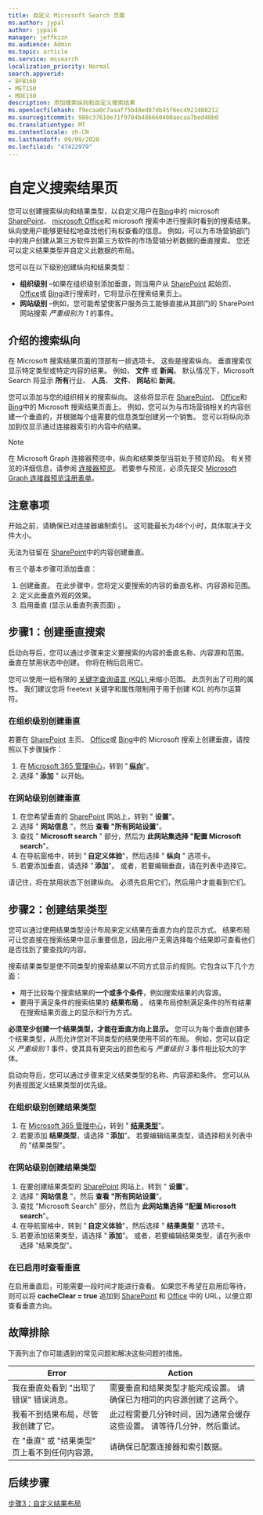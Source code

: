 ```yaml
---
title: 自定义 Microsoft Search 页面
ms.author: jypal
author: jypal6
manager: jeffkizn
ms.audience: Admin
ms.topic: article
ms.service: mssearch
localization_priority: Normal
search.appverid:
- BFB160
- MET150
- MOE150
description: 添加搜索纵向和自定义搜索结果
ms.openlocfilehash: f9ecaa0c7aaaf75b40ed87db45f6ec4921488212
ms.sourcegitcommit: 988c37610e71f9784b486660400aecaa7bed40b0
ms.translationtype: MT
ms.contentlocale: zh-CN
ms.lasthandoff: 09/09/2020
ms.locfileid: "47422979"
---
```

# <a name="customize-the-search-results-page"></a>自定义搜索结果页

您可以创建搜索纵向和结果类型，以自定义用户在[Bing](https://bing.com)中的 microsoft [SharePoint](https://sharepoint.com/)、 [microsoft Office](https://office.com)和 microsoft 搜索中进行搜索时看到的搜索结果。 纵向使用户能够更轻松地查找他们有权查看的信息。 例如，可以为市场营销部门中的用户创建从第三方软件到第三方软件的市场营销分析数据的垂直搜索。 您还可以定义结果类型并自定义此数据的布局。  

您可以在以下级别创建纵向和结果类型：

- **组织级别** –如果在组织级别添加垂直，则当用户从 [SharePoint](https://sharepoint.com/) 起始页、 [Office](https://office.com)或 [Bing](https://bing.com)进行搜索时，它将显示在搜索结果页上。
- **网站级别** –例如，您可能希望使客户服务员工能够直接从其部门的 SharePoint 网站搜索 *严重级别为 1* 的事件。

## <a name="search-verticals-explained"></a>介绍的搜索纵向

在 Microsoft 搜索结果页面的顶部有一排选项卡。 这些是搜索纵向。 垂直搜索仅显示特定类型或特定内容的结果。 例如， **文件** 或 **新闻**。 默认情况下，Microsoft Search 将显示 **所有**行业、 **人员**、 **文件**、 **网站**和 **新闻**。  

您可以添加与您的组织相关的搜索纵向。 这些将显示在 [SharePoint](https://sharepoint.com/)、 [Office](https://Office.com)和 [Bing](https://bing.com)中的 Microsoft 搜索结果页面上。 例如，您可以为与市场营销相关的内容创建一个垂直的，并根据每个组需要的信息类型创建另一个销售。 您可以将纵向添加到仅显示通过连接器索引的内容中的结果。  

>[!NOTE]
> 在 Microsoft Graph 连接器预览中，纵向和结果类型当前处于预览阶段。 有关预览的详细信息，请参阅 [连接器预览](connectors-preview.md)。 若要参与预览，必须先提交 [Microsoft Graph 连接器预览注册表单](https://forms.office.com/Pages/ResponsePage.aspx?id=v4j5cvGGr0GRqy180BHbRxWYgu82J_RFnMMATAS6_chUNVYwNU1CMDNZUDBSSDZKWVo2RDJDRjRLQi4u)。

## <a name="things-to-consider"></a>注意事项

开始之前，请确保已对连接器编制索引。 这可能最长为48个小时，具体取决于文件大小。

无法为驻留在 [SharePoint](https://sharepoint.com/)中的内容创建垂直。

有三个基本步骤可添加垂直：

1. 创建垂直。 在此步骤中，您将定义要搜索的内容的垂直名称、内容源和范围。
2. 定义此垂直外观的效果。  
3. 启用垂直 (显示从垂直列表页面) 。

## <a name="step-1-create-the-search-vertical"></a>步骤1：创建垂直搜索

启动向导后，您可以通过步骤来定义要搜索的内容的垂直名称、内容源和范围。 垂直在禁用状态中创建。 你将在稍后启用它。

您可以使用一组有限的 [关键字查询语言 (KQL) ](https://docs.microsoft.com/sharepoint/dev/general-development/keyword-query-language-kql-syntax-reference) 来缩小范围。 此页列出了可用的属性。 我们建议您将 freetext 关键字和属性限制用于用于创建 KQL 的布尔运算符。

### <a name="create-a-vertical-at-the-organization-level"></a>在组织级别创建垂直

若要在 [SharePoint](https://sharepoint.com/) 主页、 [Office](https://office.com)或 [Bing](https://bing.com)中的 Microsoft 搜索上创建垂直，请按照以下步骤操作：

1. 在 [Microsoft 365 管理中心](https://admin.microsoft.com)，转到 " [**纵向**](https://admin.microsoft.com/Adminportal/Home#/MicrosoftSearch/verticals)"。
1. 选择 " **添加** " 以开始。  

### <a name="create-a-vertical-at-the-site-level"></a>在网站级别创建垂直

1. 在您希望垂直的 [SharePoint](https://sharepoint.com/) 网站上，转到 " **设置**"。
1. 选择 " **网站信息** "，然后 **查看 "所有网站设置**"。
1. 查找 " **Microsoft search** " 部分，然后为 **此网站集选择 "配置 Microsoft search**"。
1. 在导航窗格中，转到 " **自定义体验**"，然后选择 " **纵向** " 选项卡。
1. 若要添加垂直，请选择 " **添加**"。
  或者，若要编辑垂直，请在列表中选择它。

请记住，将在禁用状态下创建纵向。 必须先启用它们，然后用户才能看到它们。

## <a name="step-2-create-the-result-types"></a>步骤2：创建结果类型

您可以通过使用结果类型设计布局来定义结果在垂直方向的显示方式。 结果布局可让您直接在搜索结果中显示重要信息，因此用户无需选择每个结果即可查看他们是否找到了要查找的内容。

搜索结果类型是使不同类型的搜索结果以不同方式显示的规则。它包含以下几个方面：

- 用于比较每个搜索结果的**一个或多个条件**，例如搜索结果的内容源。  
- 要用于满足条件的搜索结果的 **结果布局** 。 结果布局控制满足条件的所有结果在搜索结果页面上的显示和行为方式。

**必须至少创建一个结果类型，才能在垂直方向上显示。** 您可以为每个垂直创建多个结果类型，从而允许您对不同类型的结果使用不同的布局。 例如，您可以自定义 *严重级别 1* 事件，使其具有更突出的颜色和与 *严重级别 3* 事件相比较大的字体。

启动向导后，您可以通过步骤来定义结果类型的名称、内容源和条件。 您可以从列表视图定义结果类型的优先级。
  
### <a name="create-a-result-type-at-the-organization-level"></a>在组织级别创建结果类型

1. 在 [Microsoft 365 管理中心](https://admin.microsoft.com)，转到 " [**结果类型**](https://admin.microsoft.com/Adminportal/Home#/MicrosoftSearch/resulttypes)"。
1. 若要添加 **结果类型**，请选择 " **添加**"。 若要编辑结果类型，请选择相关列表中的 "结果类型"。

### <a name="create-a-results-type-at-the-site-level"></a>在网站级别创建结果类型

1. 在要创建结果类型的 [SharePoint](https://sharepoint.com/) 网站上，转到 " **设置**"。
1. 选择 " **网站信息** "，然后 **查看 "所有网站设置**"。
1. 查找 "Microsoft Search" 部分，然后为 **此网站集选择 "配置 Microsoft search**"。
1. 在导航窗格中，转到 " **自定义体验**"，然后选择 " **结果类型** " 选项卡。
1. 若要添加结果类型，请选择 " **添加**"。  或者，若要编辑结果类型，请在列表中选择 "结果类型"。

### <a name="view-the-vertical-after-its-enabled"></a>在已启用时查看垂直

在启用垂直后，可能需要一段时间才能进行查看。 如果您不希望在启用后等待，则可以将 **cacheClear = true** 追加到 [SharePoint](https://sharepoint.com/) 和 [Office](https://office.com) 中的 URL，以便立即查看垂直方向。

## <a name="troubleshooting"></a>故障排除

下面列出了你可能遇到的常见问题和解决这些问题的措施。

|Error  |Action  |
|---------|---------|
| 我在垂直处看到 "出现了错误" 错误消息。 | 需要垂直和结果类型才能完成设置。 请确保已为相同的内容源创建了这两个。 |
| 我看不到结果布局，尽管我创建了它。 | 此过程需要几分钟时间，因为通常会缓存这些设置。 请等待几分钟，然后重试。        |
| 在 "垂直" 或 "结果类型" 页上看不到任何内容源。 | 请确保已配置连接器和索引数据。   |

## <a name="next-steps"></a>后续步骤

[步骤3：自定义结果布局](customize-results-layout.md)
